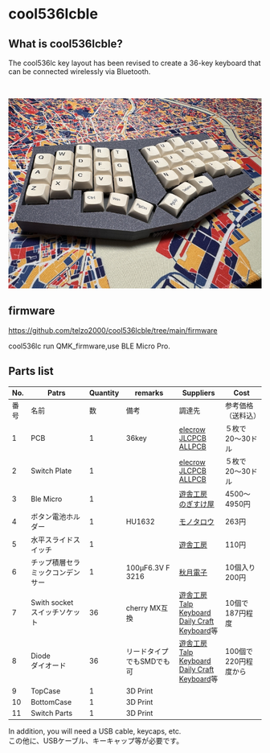 # cool536lcble

## What is cool536lcble?

The cool536lc key layout has been revised to create a 36-key keyboard that can be connected wirelessly via Bluetooth.

<br>

![](img/img00001.jpg)

## firmware

https://github.com/telzo2000/cool536lcble/tree/main/firmware

 cool536lc run QMK_firmware,use BLE Micro Pro.

## Parts list


| No. | Patrs | Quantity | remarks | Suppliers | Cost |
|--|--|--|--|--|--|
|番号|名前|数|備考|調達先|参考価格（送料込）|<br>
|1|PCB|1|36key |[elecrow](https://www.elecrow.com)<br>[JLCPCB](https://jlcpcb.com)<br>[ALLPCB](https://www.allpcb.com)|５枚で20〜30ドル|<br>
|2|Switch Plate|1||[elecrow](https://www.elecrow.com)<br>[JLCPCB](https://jlcpcb.com)<br>[ALLPCB](https://www.allpcb.com)|５枚で20〜30ドル|<br>
|3|Ble Micro|1||[遊舎工房](https://shop.yushakobo.jp/products/ble-micro-pro?_pos=1&_sid=c1171a4b2&_ss=r)<br>[のぎすけ屋](https://booth.pm/ja/items/1177319)|4500〜4950円|
|4|ボタン電池ホルダー|1|HU1632|[モノタロウ](https://www.monotaro.com/p/8835/2765/)<br>|263円|
|5|水平スライドスイッチ|1||[遊舎工房](https://shop.yushakobo.jp/products/5624?_pos=1&_sid=f65b70e3c&_ss=r)|110円|
|6|チップ積層セラミックコンデンサー |1|100μF6.3V F 3216|[秋月電子](https://akizukidenshi.com/catalog/g/g102151/)|10個入り200円|
|7|Swith socket<br>スイッチソケット|36|cherry MX互換|[遊舎工房](https://yushakobo.jp)<br>[Talp Keyboard](https://talpkeyboard.net)<br>[Daily Craft Keyboard](https://shop.dailycraft.jp)等|10個で187円程度|
|8|Diode<br>ダイオード|36|リードタイプでもSMDでも可|[遊舎工房](https://yushakobo.jp)<br>[Talp Keyboard](https://talpkeyboard.net)<br>[Daily Craft Keyboard](https://shop.dailycraft.jp)等|100個で220円程度から|
|9|TopCase|1|3D Print|||
|10|BottomCase|1|3D Print||
|11|Switch Parts|1|3D Print||


In addition, you will need a USB cable, keycaps, etc.
<br>
この他に、USBケーブル、キーキャップ等が必要です。
<br>
